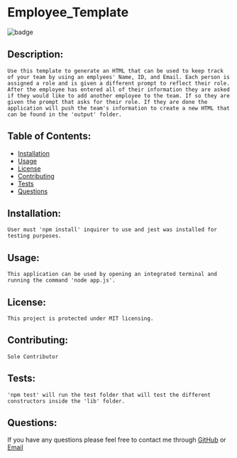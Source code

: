 # Employee_Template
![badge](https://img.shields.io/badge/license-MIT-green)

## Description:
    Use this template to generate an HTML that can be used to keep track of your team by using an emplyees' Name, ID, and Email. Each person is assigned a role and is given a different prompt to reflect their role. After the employee has entered all of their information they are asked if they would like to add another employee to the team. If so they are given the prompt that asks for their role. If they are done the application will push the team's information to create a new HTML that can be found in the 'output' folder.

## Table of Contents:

* [Installation](#Installation)
* [Usage](#usage)
* [License](#license)
* [Contributing](#contributing)
* [Tests](#tests)
* [Questions](#questions)

## Installation:
    User must 'npm install' inquirer to use and jest was installed for testing purposes.

## Usage:
    This application can be used by opening an integrated terminal and running the command 'node app.js'.

## License:
    This project is protected under MIT licensing.

## Contributing:
    Sole Contributor

## Tests:
    'npm test' will run the test folder that will test the different constructors inside the 'lib' folder.

## Questions:
If you have any questions please feel free to contact me through [GitHub](https://github.com/grantf12) or [Email](gferment@uncc.edu)


